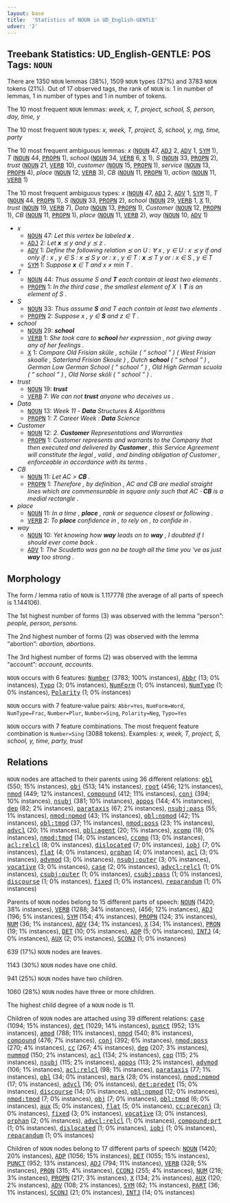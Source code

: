 ```yaml
---
layout: base
title:  'Statistics of NOUN in UD_English-GENTLE'
udver: '2'
---
```


## Treebank Statistics: UD_English-GENTLE: POS Tags: `NOUN`

There are 1350 `NOUN` lemmas (38%), 1509 `NOUN` types (37%) and 3783 `NOUN` tokens (21%).
Out of 17 observed tags, the rank of `NOUN` is: 1 in number of lemmas, 1 in number of types and 1 in number of tokens.

The 10 most frequent `NOUN` lemmas: <em>week, x, T, project, school, S, person, day, time, y</em>

The 10 most frequent `NOUN` types:  <em>x, week, T, project, S, school, y, mg, time, party</em>

The 10 most frequent ambiguous lemmas: <em>x</em> (<tt><a href="en_gentle-pos-NOUN.html">NOUN</a></tt> 47, <tt><a href="en_gentle-pos-ADJ.html">ADJ</a></tt> 2, <tt><a href="en_gentle-pos-ADV.html">ADV</a></tt> 1, <tt><a href="en_gentle-pos-SYM.html">SYM</a></tt> 1), <em>T</em> (<tt><a href="en_gentle-pos-NOUN.html">NOUN</a></tt> 44, <tt><a href="en_gentle-pos-PROPN.html">PROPN</a></tt> 1), <em>school</em> (<tt><a href="en_gentle-pos-NOUN.html">NOUN</a></tt> 34, <tt><a href="en_gentle-pos-VERB.html">VERB</a></tt> 6, <tt><a href="en_gentle-pos-X.html">X</a></tt> 1), <em>S</em> (<tt><a href="en_gentle-pos-NOUN.html">NOUN</a></tt> 33, <tt><a href="en_gentle-pos-PROPN.html">PROPN</a></tt> 2), <em>trust</em> (<tt><a href="en_gentle-pos-NOUN.html">NOUN</a></tt> 21, <tt><a href="en_gentle-pos-VERB.html">VERB</a></tt> 10), <em>customer</em> (<tt><a href="en_gentle-pos-NOUN.html">NOUN</a></tt> 15, <tt><a href="en_gentle-pos-PROPN.html">PROPN</a></tt> 1), <em>service</em> (<tt><a href="en_gentle-pos-NOUN.html">NOUN</a></tt> 13, <tt><a href="en_gentle-pos-PROPN.html">PROPN</a></tt> 4), <em>place</em> (<tt><a href="en_gentle-pos-NOUN.html">NOUN</a></tt> 12, <tt><a href="en_gentle-pos-VERB.html">VERB</a></tt> 3), <em>CB</em> (<tt><a href="en_gentle-pos-NOUN.html">NOUN</a></tt> 11, <tt><a href="en_gentle-pos-PROPN.html">PROPN</a></tt> 1), <em>action</em> (<tt><a href="en_gentle-pos-NOUN.html">NOUN</a></tt> 11, <tt><a href="en_gentle-pos-VERB.html">VERB</a></tt> 1)

The 10 most frequent ambiguous types:  <em>x</em> (<tt><a href="en_gentle-pos-NOUN.html">NOUN</a></tt> 47, <tt><a href="en_gentle-pos-ADJ.html">ADJ</a></tt> 2, <tt><a href="en_gentle-pos-ADV.html">ADV</a></tt> 1, <tt><a href="en_gentle-pos-SYM.html">SYM</a></tt> 1), <em>T</em> (<tt><a href="en_gentle-pos-NOUN.html">NOUN</a></tt> 44, <tt><a href="en_gentle-pos-PROPN.html">PROPN</a></tt> 1), <em>S</em> (<tt><a href="en_gentle-pos-NOUN.html">NOUN</a></tt> 33, <tt><a href="en_gentle-pos-PROPN.html">PROPN</a></tt> 2), <em>school</em> (<tt><a href="en_gentle-pos-NOUN.html">NOUN</a></tt> 29, <tt><a href="en_gentle-pos-VERB.html">VERB</a></tt> 1, <tt><a href="en_gentle-pos-X.html">X</a></tt> 1), <em>trust</em> (<tt><a href="en_gentle-pos-NOUN.html">NOUN</a></tt> 19, <tt><a href="en_gentle-pos-VERB.html">VERB</a></tt> 7), <em>Data</em> (<tt><a href="en_gentle-pos-NOUN.html">NOUN</a></tt> 13, <tt><a href="en_gentle-pos-PROPN.html">PROPN</a></tt> 1), <em>Customer</em> (<tt><a href="en_gentle-pos-NOUN.html">NOUN</a></tt> 12, <tt><a href="en_gentle-pos-PROPN.html">PROPN</a></tt> 1), <em>CB</em> (<tt><a href="en_gentle-pos-NOUN.html">NOUN</a></tt> 11, <tt><a href="en_gentle-pos-PROPN.html">PROPN</a></tt> 1), <em>place</em> (<tt><a href="en_gentle-pos-NOUN.html">NOUN</a></tt> 11, <tt><a href="en_gentle-pos-VERB.html">VERB</a></tt> 2), <em>way</em> (<tt><a href="en_gentle-pos-NOUN.html">NOUN</a></tt> 10, <tt><a href="en_gentle-pos-ADV.html">ADV</a></tt> 1)


* <em>x</em>
  * <tt><a href="en_gentle-pos-NOUN.html">NOUN</a></tt> 47: <em>Let this vertex be labeled <b>x</b> .</em>
  * <tt><a href="en_gentle-pos-ADJ.html">ADJ</a></tt> 2: <em>Let <b>x</b> ⪯ y and y ⪯ z .</em>
  * <tt><a href="en_gentle-pos-ADV.html">ADV</a></tt> 1: <em>Define the following relation ⪯ on U : ∀ x , y ∈ U : x ⪯ y if and only if : x , y ∈ S : x ⪯ S y or : x , y ∈ T : <b>x</b> ⪯ T y or : x ∈ S , y ∈ T</em>
  * <tt><a href="en_gentle-pos-SYM.html">SYM</a></tt> 1: <em>Suppose <b>x</b> ∈ T and x ≠ min T .</em>
* <em>T</em>
  * <tt><a href="en_gentle-pos-NOUN.html">NOUN</a></tt> 44: <em>Thus assume S and <b>T</b> each contain at least two elements .</em>
  * <tt><a href="en_gentle-pos-PROPN.html">PROPN</a></tt> 1: <em>In the third case , the smallest element of X ∖ <b>T</b> is an element of S .</em>
* <em>S</em>
  * <tt><a href="en_gentle-pos-NOUN.html">NOUN</a></tt> 33: <em>Thus assume <b>S</b> and T each contain at least two elements .</em>
  * <tt><a href="en_gentle-pos-PROPN.html">PROPN</a></tt> 2: <em>Suppose x , y ∈ <b>S</b> and z ∈ T .</em>
* <em>school</em>
  * <tt><a href="en_gentle-pos-NOUN.html">NOUN</a></tt> 29: <em><b>school</b></em>
  * <tt><a href="en_gentle-pos-VERB.html">VERB</a></tt> 1: <em>She took care to <b>school</b> her expression , not giving away any of her feelings .</em>
  * <tt><a href="en_gentle-pos-X.html">X</a></tt> 1: <em>Compare Old Frisian skūle , schūle ( “ school ” ) ( West Frisian skoalle , Saterland Frisian Skoule ) , Dutch <b>school</b> ( “ school ” ) , German Low German School ( “ school ” ) , Old High German scuola ( “ school ” ) , Old Norse skóli ( “ school ” ) .</em>
* <em>trust</em>
  * <tt><a href="en_gentle-pos-NOUN.html">NOUN</a></tt> 19: <em><b>trust</b></em>
  * <tt><a href="en_gentle-pos-VERB.html">VERB</a></tt> 7: <em>We can not <b>trust</b> anyone who deceives us .</em>
* <em>Data</em>
  * <tt><a href="en_gentle-pos-NOUN.html">NOUN</a></tt> 13: <em>Week 11 - <b>Data</b> Structures & Algorithms</em>
  * <tt><a href="en_gentle-pos-PROPN.html">PROPN</a></tt> 1: <em>7. Career Week : <b>Data</b> Science</em>
* <em>Customer</em>
  * <tt><a href="en_gentle-pos-NOUN.html">NOUN</a></tt> 12: <em>2. <b>Customer</b> Representations and Warranties</em>
  * <tt><a href="en_gentle-pos-PROPN.html">PROPN</a></tt> 1: <em>Customer represents and warrants to the Company that then executed and delivered by <b>Customer</b> , this Service Agreement will constitute the legal , valid , and binding obligation of Customer , enforceable in accordance with its terms .</em>
* <em>CB</em>
  * <tt><a href="en_gentle-pos-NOUN.html">NOUN</a></tt> 11: <em>Let AC > <b>CB</b> .</em>
  * <tt><a href="en_gentle-pos-PROPN.html">PROPN</a></tt> 1: <em>Therefore , by definition , AC and CB are medial straight lines which are commensurable in square only such that AC ⋅ <b>CB</b> is a medial rectangle .</em>
* <em>place</em>
  * <tt><a href="en_gentle-pos-NOUN.html">NOUN</a></tt> 11: <em>In a time , <b>place</b> , rank or sequence closest or following .</em>
  * <tt><a href="en_gentle-pos-VERB.html">VERB</a></tt> 2: <em>To <b>place</b> confidence in , to rely on , to confide in .</em>
* <em>way</em>
  * <tt><a href="en_gentle-pos-NOUN.html">NOUN</a></tt> 10: <em>Yet knowing how <b>way</b> leads on to <b>way</b> , I doubted if I should ever come back .</em>
  * <tt><a href="en_gentle-pos-ADV.html">ADV</a></tt> 1: <em>The Scudetto was gon na be tough all the time you 've as just <b>way</b> too strong .</em>

## Morphology

The form / lemma ratio of `NOUN` is 1.117778 (the average of all parts of speech is 1.144106).

The 1st highest number of forms (3) was observed with the lemma “person”: <em>people, person, persons</em>.

The 2nd highest number of forms (2) was observed with the lemma “abortion”: <em>abortion, abortions</em>.

The 3rd highest number of forms (2) was observed with the lemma “account”: <em>account, accounts</em>.

`NOUN` occurs with 6 features: <tt><a href="en_gentle-feat-Number.html">Number</a></tt> (3783; 100% instances), <tt><a href="en_gentle-feat-Abbr.html">Abbr</a></tt> (13; 0% instances), <tt><a href="en_gentle-feat-Typo.html">Typo</a></tt> (3; 0% instances), <tt><a href="en_gentle-feat-NumForm.html">NumForm</a></tt> (1; 0% instances), <tt><a href="en_gentle-feat-NumType.html">NumType</a></tt> (1; 0% instances), <tt><a href="en_gentle-feat-Polarity.html">Polarity</a></tt> (1; 0% instances)

`NOUN` occurs with 7 feature-value pairs: `Abbr=Yes`, `NumForm=Word`, `NumType=Frac`, `Number=Plur`, `Number=Sing`, `Polarity=Neg`, `Typo=Yes`

`NOUN` occurs with 7 feature combinations.
The most frequent feature combination is `Number=Sing` (3088 tokens).
Examples: <em>x, week, T, project, S, school, y, time, party, trust</em>


## Relations

`NOUN` nodes are attached to their parents using 36 different relations: <tt><a href="en_gentle-dep-obl.html">obl</a></tt> (550; 15% instances), <tt><a href="en_gentle-dep-obj.html">obj</a></tt> (513; 14% instances), <tt><a href="en_gentle-dep-root.html">root</a></tt> (456; 12% instances), <tt><a href="en_gentle-dep-nmod.html">nmod</a></tt> (449; 12% instances), <tt><a href="en_gentle-dep-compound.html">compound</a></tt> (412; 11% instances), <tt><a href="en_gentle-dep-conj.html">conj</a></tt> (394; 10% instances), <tt><a href="en_gentle-dep-nsubj.html">nsubj</a></tt> (381; 10% instances), <tt><a href="en_gentle-dep-appos.html">appos</a></tt> (144; 4% instances), <tt><a href="en_gentle-dep-dep.html">dep</a></tt> (82; 2% instances), <tt><a href="en_gentle-dep-parataxis.html">parataxis</a></tt> (67; 2% instances), <tt><a href="en_gentle-dep-nsubj-pass.html">nsubj:pass</a></tt> (55; 1% instances), <tt><a href="en_gentle-dep-nmod-npmod.html">nmod:npmod</a></tt> (43; 1% instances), <tt><a href="en_gentle-dep-obl-npmod.html">obl:npmod</a></tt> (42; 1% instances), <tt><a href="en_gentle-dep-obl-tmod.html">obl:tmod</a></tt> (37; 1% instances), <tt><a href="en_gentle-dep-nmod-poss.html">nmod:poss</a></tt> (23; 1% instances), <tt><a href="en_gentle-dep-advcl.html">advcl</a></tt> (20; 1% instances), <tt><a href="en_gentle-dep-obl-agent.html">obl:agent</a></tt> (20; 1% instances), <tt><a href="en_gentle-dep-xcomp.html">xcomp</a></tt> (18; 0% instances), <tt><a href="en_gentle-dep-nmod-tmod.html">nmod:tmod</a></tt> (14; 0% instances), <tt><a href="en_gentle-dep-ccomp.html">ccomp</a></tt> (13; 0% instances), <tt><a href="en_gentle-dep-acl-relcl.html">acl:relcl</a></tt> (8; 0% instances), <tt><a href="en_gentle-dep-dislocated.html">dislocated</a></tt> (7; 0% instances), <tt><a href="en_gentle-dep-iobj.html">iobj</a></tt> (7; 0% instances), <tt><a href="en_gentle-dep-flat.html">flat</a></tt> (4; 0% instances), <tt><a href="en_gentle-dep-orphan.html">orphan</a></tt> (4; 0% instances), <tt><a href="en_gentle-dep-acl.html">acl</a></tt> (3; 0% instances), <tt><a href="en_gentle-dep-advmod.html">advmod</a></tt> (3; 0% instances), <tt><a href="en_gentle-dep-nsubj-outer.html">nsubj:outer</a></tt> (3; 0% instances), <tt><a href="en_gentle-dep-vocative.html">vocative</a></tt> (3; 0% instances), <tt><a href="en_gentle-dep-case.html">case</a></tt> (2; 0% instances), <tt><a href="en_gentle-dep-advcl-relcl.html">advcl:relcl</a></tt> (1; 0% instances), <tt><a href="en_gentle-dep-csubj-outer.html">csubj:outer</a></tt> (1; 0% instances), <tt><a href="en_gentle-dep-csubj-pass.html">csubj:pass</a></tt> (1; 0% instances), <tt><a href="en_gentle-dep-discourse.html">discourse</a></tt> (1; 0% instances), <tt><a href="en_gentle-dep-fixed.html">fixed</a></tt> (1; 0% instances), <tt><a href="en_gentle-dep-reparandum.html">reparandum</a></tt> (1; 0% instances)

Parents of `NOUN` nodes belong to 15 different parts of speech: <tt><a href="en_gentle-pos-NOUN.html">NOUN</a></tt> (1420; 38% instances), <tt><a href="en_gentle-pos-VERB.html">VERB</a></tt> (1288; 34% instances),  (456; 12% instances), <tt><a href="en_gentle-pos-ADJ.html">ADJ</a></tt> (196; 5% instances), <tt><a href="en_gentle-pos-SYM.html">SYM</a></tt> (154; 4% instances), <tt><a href="en_gentle-pos-PROPN.html">PROPN</a></tt> (124; 3% instances), <tt><a href="en_gentle-pos-NUM.html">NUM</a></tt> (36; 1% instances), <tt><a href="en_gentle-pos-ADV.html">ADV</a></tt> (34; 1% instances), <tt><a href="en_gentle-pos-X.html">X</a></tt> (34; 1% instances), <tt><a href="en_gentle-pos-PRON.html">PRON</a></tt> (19; 1% instances), <tt><a href="en_gentle-pos-DET.html">DET</a></tt> (10; 0% instances), <tt><a href="en_gentle-pos-ADP.html">ADP</a></tt> (5; 0% instances), <tt><a href="en_gentle-pos-INTJ.html">INTJ</a></tt> (4; 0% instances), <tt><a href="en_gentle-pos-AUX.html">AUX</a></tt> (2; 0% instances), <tt><a href="en_gentle-pos-SCONJ.html">SCONJ</a></tt> (1; 0% instances)

639 (17%) `NOUN` nodes are leaves.

1143 (30%) `NOUN` nodes have one child.

941 (25%) `NOUN` nodes have two children.

1060 (28%) `NOUN` nodes have three or more children.

The highest child degree of a `NOUN` node is 11.

Children of `NOUN` nodes are attached using 39 different relations: <tt><a href="en_gentle-dep-case.html">case</a></tt> (1094; 15% instances), <tt><a href="en_gentle-dep-det.html">det</a></tt> (1029; 14% instances), <tt><a href="en_gentle-dep-punct.html">punct</a></tt> (952; 13% instances), <tt><a href="en_gentle-dep-amod.html">amod</a></tt> (788; 11% instances), <tt><a href="en_gentle-dep-nmod.html">nmod</a></tt> (540; 8% instances), <tt><a href="en_gentle-dep-compound.html">compound</a></tt> (476; 7% instances), <tt><a href="en_gentle-dep-conj.html">conj</a></tt> (392; 6% instances), <tt><a href="en_gentle-dep-nmod-poss.html">nmod:poss</a></tt> (270; 4% instances), <tt><a href="en_gentle-dep-cc.html">cc</a></tt> (267; 4% instances), <tt><a href="en_gentle-dep-dep.html">dep</a></tt> (207; 3% instances), <tt><a href="en_gentle-dep-nummod.html">nummod</a></tt> (150; 2% instances), <tt><a href="en_gentle-dep-acl.html">acl</a></tt> (134; 2% instances), <tt><a href="en_gentle-dep-cop.html">cop</a></tt> (115; 2% instances), <tt><a href="en_gentle-dep-nsubj.html">nsubj</a></tt> (115; 2% instances), <tt><a href="en_gentle-dep-appos.html">appos</a></tt> (113; 2% instances), <tt><a href="en_gentle-dep-advmod.html">advmod</a></tt> (106; 1% instances), <tt><a href="en_gentle-dep-acl-relcl.html">acl:relcl</a></tt> (98; 1% instances), <tt><a href="en_gentle-dep-parataxis.html">parataxis</a></tt> (77; 1% instances), <tt><a href="en_gentle-dep-obl.html">obl</a></tt> (34; 0% instances), <tt><a href="en_gentle-dep-mark.html">mark</a></tt> (28; 0% instances), <tt><a href="en_gentle-dep-nmod-npmod.html">nmod:npmod</a></tt> (17; 0% instances), <tt><a href="en_gentle-dep-advcl.html">advcl</a></tt> (16; 0% instances), <tt><a href="en_gentle-dep-det-predet.html">det:predet</a></tt> (15; 0% instances), <tt><a href="en_gentle-dep-discourse.html">discourse</a></tt> (14; 0% instances), <tt><a href="en_gentle-dep-obl-npmod.html">obl:npmod</a></tt> (12; 0% instances), <tt><a href="en_gentle-dep-nmod-tmod.html">nmod:tmod</a></tt> (7; 0% instances), <tt><a href="en_gentle-dep-obj.html">obj</a></tt> (7; 0% instances), <tt><a href="en_gentle-dep-obl-tmod.html">obl:tmod</a></tt> (6; 0% instances), <tt><a href="en_gentle-dep-aux.html">aux</a></tt> (5; 0% instances), <tt><a href="en_gentle-dep-flat.html">flat</a></tt> (5; 0% instances), <tt><a href="en_gentle-dep-cc-preconj.html">cc:preconj</a></tt> (3; 0% instances), <tt><a href="en_gentle-dep-fixed.html">fixed</a></tt> (3; 0% instances), <tt><a href="en_gentle-dep-vocative.html">vocative</a></tt> (3; 0% instances), <tt><a href="en_gentle-dep-orphan.html">orphan</a></tt> (2; 0% instances), <tt><a href="en_gentle-dep-advcl-relcl.html">advcl:relcl</a></tt> (1; 0% instances), <tt><a href="en_gentle-dep-compound-prt.html">compound:prt</a></tt> (1; 0% instances), <tt><a href="en_gentle-dep-dislocated.html">dislocated</a></tt> (1; 0% instances), <tt><a href="en_gentle-dep-iobj.html">iobj</a></tt> (1; 0% instances), <tt><a href="en_gentle-dep-reparandum.html">reparandum</a></tt> (1; 0% instances)

Children of `NOUN` nodes belong to 17 different parts of speech: <tt><a href="en_gentle-pos-NOUN.html">NOUN</a></tt> (1420; 20% instances), <tt><a href="en_gentle-pos-ADP.html">ADP</a></tt> (1056; 15% instances), <tt><a href="en_gentle-pos-DET.html">DET</a></tt> (1055; 15% instances), <tt><a href="en_gentle-pos-PUNCT.html">PUNCT</a></tt> (952; 13% instances), <tt><a href="en_gentle-pos-ADJ.html">ADJ</a></tt> (794; 11% instances), <tt><a href="en_gentle-pos-VERB.html">VERB</a></tt> (328; 5% instances), <tt><a href="en_gentle-pos-PRON.html">PRON</a></tt> (315; 4% instances), <tt><a href="en_gentle-pos-CCONJ.html">CCONJ</a></tt> (255; 4% instances), <tt><a href="en_gentle-pos-NUM.html">NUM</a></tt> (218; 3% instances), <tt><a href="en_gentle-pos-PROPN.html">PROPN</a></tt> (217; 3% instances), <tt><a href="en_gentle-pos-X.html">X</a></tt> (134; 2% instances), <tt><a href="en_gentle-pos-AUX.html">AUX</a></tt> (120; 2% instances), <tt><a href="en_gentle-pos-ADV.html">ADV</a></tt> (108; 2% instances), <tt><a href="en_gentle-pos-SYM.html">SYM</a></tt> (62; 1% instances), <tt><a href="en_gentle-pos-PART.html">PART</a></tt> (36; 1% instances), <tt><a href="en_gentle-pos-SCONJ.html">SCONJ</a></tt> (21; 0% instances), <tt><a href="en_gentle-pos-INTJ.html">INTJ</a></tt> (14; 0% instances)

